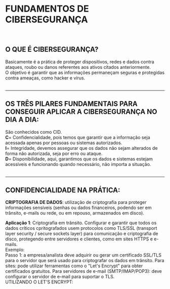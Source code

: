 # **FUNDAMENTOS DE CIBERSEGURANÇA**    

<br>  

## **O QUE É CIBERSEGURANÇA?**   
Basicamente é a prática de proteger dispositivos, redes e dados contra ataques, roubo ou danos referentes aos ativos citados anteriormente.  
O objetivo é garantir que as informações permaneçam seguras e protegidas contra ameaças, como hacker e vírus.  
<br>  
______________________________________________________________________________________________________________________________________________
## OS TRÊS PILARES FUNDAMENTAIS PARA CONSEGUIR APLICAR A CIBERSEGURANÇA NO DIA A DIA:    
São conhecidos como CID.   
**C**= Confidencialidade, pois temos que garantir que a informação seja acessada apenas por pessoas ou sistemas autorizados.  
**I**= Integridade, devemos assegurar que os dados não sejam alterados de forma não autorizada, seja por erro ou ataque.   
**D**= Disponibilidade, aqui, garantimos que os dados e sistemas estejam acessíveis e funcionando quando necessário, não importa a situação.   
<br>   
_______________________________________________________________________________________________________________________________________________
## CONFIDENCIALIDADE NA PRÁTICA:

**CRIPTOGRAFIA DE DADOS**: utilização de criptografia para proteger informações sensíveis (senhas ou dados financeiros, podendo ser em trânsito, e-mails ou rede, ou em repouso, armazenados em disco).   
   
**Aplicação 1**: Criptografia em trânsito. Configurar e garantir que todos os dados críticos cpritografados usem protocolos como TLS/SSL (transport layer security / secure sockets layer) para comunicação e criptografia de disco, protegendo entre servidores e clientes, como em sites HTTPS e e-mails.   
    Exemplo:  
    Passo 1: a empresa/analista deve adquirir ou gerar um certificado SSL/TLS para o servidor que será usado para criptografar os dados em trânsito. Para sites: pode utilizar ferramentas como o "Let's Encrypt" para obter certificados gratuitos. Para servidores de e-mail (SMTP/IMAP/POP3): deve configurar o servidor de e-mail para suportar o TLS.   
    UTILIZANDO O LET'S ENCRYPT:
    
